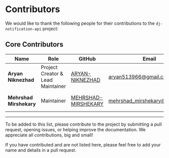 # Contributors

We would like to thank the following people for their contributions to the `dj-notification-api` project:

## Core Contributors

| Name                 | Role             | GitHub                                                                 | Email                         | Contributions                   | Image                                |
|----------------------|------------------|------------------------------------------------------------------------|-------------------------------|--------------------------------|--------------------------------------|
| **Aryan Niknezhad**  | Project Creator & Lead Maintainer | [ARYAN-NIKNEZHAD](https://github.com/ARYAN-NIKNEZHAD) | aryan513966@gmail.com         | Project creator and lead maintainer. | ![Aryan Niknezhad](https://avatars.githubusercontent.com/u/127540182?v=4) |
| **Mehrshad Mirshekary** | Maintainer       | [MEHRSHAD-MIRSHEKARY](https://github.com/MEHRSHAD-MIRSHEKARY)         | mehrshad_mirshekary@email.com | Maintainer                       | ![Mehrshad Mirshekary](https://avatars.githubusercontent.com/u/121759619?v=4) |

---

To be added to this list, please contribute to the project by submitting a pull request, opening issues, or helping improve the documentation. We appreciate all contributions, big and small!

If you have contributed and are not listed here, please feel free to add your name and details in a pull request.

